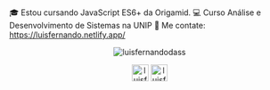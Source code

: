 :mortar_board: Estou cursando JavaScript ES6+ da Origamid.
:computer: Curso Análise e Desenvolvimento de Sistemas na UNIP
:bell: Me contate: https://luisfernando.netlify.app/

<p align="center"><img src="https://github-readme-stats.vercel.app/api/top-langs?username=luisfernandodass&show_icons=true&locale=en&layout=compact&theme=highcontrast" alt="luisfernandodass"/></p>

<p align="center">
<a href="https://www.linkedin.com/in/luisfernandodass/" target="blank"><img align="center" src="https://cdn.jsdelivr.net/npm/simple-icons@3.0.1/icons/linkedin.svg" alt="luisfernandodass" color="white" height="30" width="30" /></a>
<a href="https://instagram.com/luisfernandodass" target="blank"><img align="center" src="https://cdn.jsdelivr.net/npm/simple-icons@3.0.1/icons/instagram.svg" alt="luisfernandodass" color="white" height="30" width="30"/></a>
</p>

